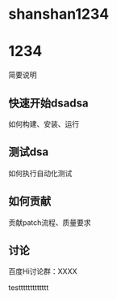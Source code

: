 # shanshan1234
# 1234
简要说明

## 快速开始dsadsa
如何构建、安装、运行

## 测试dsa
如何执行自动化测试

## 如何贡献
贡献patch流程、质量要求

## 讨论
百度Hi讨论群：XXXX

testtttttttttttt
